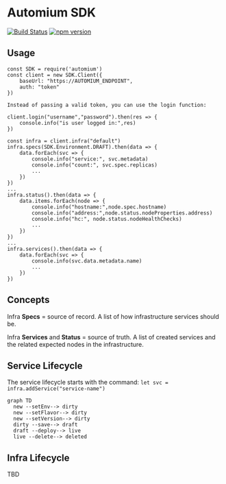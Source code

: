 # Automium SDK

[![Build Status](https://travis-ci.org/automium/automium-sdk.svg?branch=master)](https://travis-ci.org/automium/automium-sdk)
[![npm version](https://badge.fury.io/js/automium.svg)](https://www.npmjs.com/package/automium)

## Usage

```
const SDK = require('automium')
const client = new SDK.Client({
    baseUrl: "https://AUTOMIUM_ENDPOINT",
    auth: "token"
})

Instead of passing a valid token, you can use the login function:

client.login("username","password").then(res => {
    console.info("is user logged in:",res)
})

const infra = client.infra("default")
infra.specs(SDK.Environment.DRAFT).then(data => {
    data.forEach(svc => {
        console.info("service:", svc.metadata)
        console.info("count:", svc.spec.replicas)
        ...
    })
})
...
infra.status().then(data => {
    data.items.forEach(node => {
        console.info("hostname:",node.spec.hostname)
        console.info("address:",node.status.nodeProperties.address)
        console.info("hc:", node.status.nodeHealthChecks)
        ...
    })
})
...
infra.services().then(data => {
    data.forEach(svc => {
        console.info(svc.data.metadata.name)
        ...
    })
})
```

## Concepts

Infra **Specs** = source of record. A list of how infrastructure services should be.

Infra **Services** and **Status** = source of truth. A list of created services and the related expected nodes in the infrastructure.

## Service Lifecycle

The service lifecycle starts with the command:
`let svc = infra.addService("service-name")`

```mermaid
graph TD
  new --setEnv--> dirty
  new --setFlavor--> dirty
  new --setVersion--> dirty
  dirty --save--> draft
  draft --deploy--> live
  live --delete--> deleted  
```

## Infra Lifecycle

TBD
